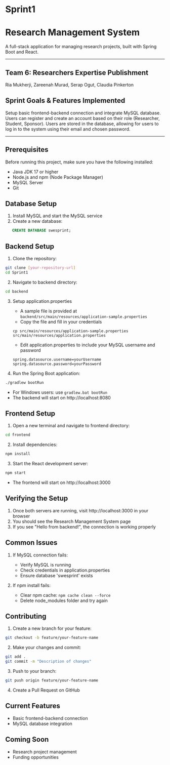 # Sprint1

# Research Management System
A full-stack application for managing research projects, built with Spring Boot and React.

***

## Team 6: Researchers Expertise Publishment
Ria Mukherji, Zareenah Murad, Serap Ogut, Claudia Pinkerton

## Sprint Goals & Features Implemented
Setup basic frontend-backend connection and integrate MySQL database.
Users can register and create an account based on their role (Researcher, Student, Sponsor). Users are stored in the database, allowing for users to log in to the system using their email and chosen password. 

***

## Prerequisites

Before running this project, make sure you have the following installed:
- Java JDK 17 or higher
- Node.js and npm (Node Package Manager)
- MySQL Server
- Git

## Database Setup

1. Install MySQL and start the MySQL service
2. Create a new database:
```sql
   CREATE DATABASE swesprint;
```

## Backend Setup

1. Clone the repository:
```bash
git clone [your-repository-url]
cd Sprint1
```

2. Navigate to backend directory:
```bash
cd backend
```

3. Setup application.properties
   - A sample file is provided at `backend/src/main/resources/application-sample.properties`
   - Copy the file and fill in your credentials
   ```
   cp src/main/resources/application-sample.properties src/main/resources/application.properties
   ```
   - Edit application.properties to include your MySQL username and password
   ```
   spring.datasource.username=yourUsername
   spring.datasource.password=yourPassword
   ```

4. Run the Spring Boot application:
```bash
./gradlew bootRun
```
- For Windows users: use `gradlew.bat bootRun`
- The backend will start on http://localhost:8080

## Frontend Setup

1. Open a new terminal and navigate to frontend directory:
```bash
cd frontend
```

2. Install dependencies:
```bash
npm install
```

3. Start the React development server:
```bash
npm start
```
- The frontend will start on http://localhost:3000

## Verifying the Setup

1. Once both servers are running, visit http://localhost:3000 in your browser
2. You should see the Research Management System page
3. If you see "Hello from backend!", the connection is working properly

## Common Issues

1. If MySQL connection fails:
   - Verify MySQL is running
   - Check credentials in application.properties
   - Ensure database 'swesprint' exists

2. If npm install fails:
   - Clear npm cache: `npm cache clean --force`
   - Delete node_modules folder and try again

## Contributing

1. Create a new branch for your feature:
```bash
git checkout -b feature/your-feature-name
```

2. Make your changes and commit:
```bash
git add .
git commit -m "Description of changes"
```

3. Push to your branch:
```bash
git push origin feature/your-feature-name
```

4. Create a Pull Request on GitHub

## Current Features
- Basic frontend-backend connection
- MySQL database integration

## Coming Soon
- Research project management
- Funding opportunities
